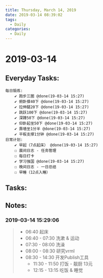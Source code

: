 ```yaml
---
title: Thursday, March 14, 2019
date: 2019-03-14 08:39:02
tags:
  - Daily
categories:
  - Daily
---
```


#  2019-03-14

<!-- more -->

## Everyday Tasks:
    每日锻炼:
        ✔ 跑步三圈 @done(19-03-14 15:27)
        ✔ 俯卧撑40下 @done(19-03-14 15:27)
        ✔ 拉伸腿20下 @done(19-03-14 15:27)
        ✔ 跳跃100下 @done(19-03-14 15:27)
        ✔ 深蹲50下 @done(19-03-14 15:27)
        ✔ 仰卧起坐50下 @done(19-03-14 15:27)
        ✔ 靠墙坐1分半 @done(19-03-14 15:27)
        ✔ 平板支撑1分钟 @done(19-03-14 15:27)
    日常计划:
        ✔ 早起（7点起床） @done(19-03-14 15:27)
        ☐ 晨间日志 - 任务管理
        ☐ 每日打卡
        ✔ 学习强国 @done(19-03-14 15:27)
        ☐ 晚间日志 - 一日总结
        ☐ 早睡（12点入睡）

## Tasks:

## Notes:

### 2019-03-14 15:29:06
> - 06:40 起床
> - 06:40 - 07:30 洗漱 & 运动
> - 07:30 - 08:00 洗澡
> - 08:00 - 08:30 研究vrml
> - 08:30 - 14:30 开发Publish工具
>   - 11:30 - 11:50 打饭 - 靓厨 13元
>   - 12:15 - 13:15 吃饭 & 睡觉
